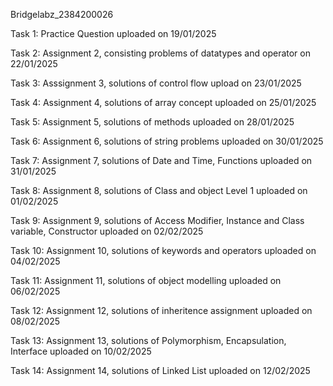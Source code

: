 Bridgelabz_2384200026

Task 1:
Practice Question uploaded on 19/01/2025

Task 2: 
Assignment 2, consisting problems of datatypes and operator on 22/01/2025

Task 3:
Asssignment 3, solutions of control flow upload on 23/01/2025

Task 4:
Assignment 4, solutions of array concept uploaded on 25/01/2025

Task 5:
Assignment 5, solutions of methods uploaded on 28/01/2025

Task 6:
Assignment 6, solutions of string problems uploaded on 30/01/2025

Task 7:
Assignment 7, solutions of Date and Time, Functions uploaded on 31/01/2025

Task 8:
Assignment 8, solutions of Class and object Level 1 uploaded on 01/02/2025

Task 9:
Assignment 9, solutions of Access Modifier, Instance and Class variable, Constructor uploaded on 02/02/2025

Task 10:
Assignment 10, solutions of keywords and operators uploaded on 04/02/2025

Task 11:
Assignment 11, solutions of object modelling uploaded on 06/02/2025

Task 12:
Assignment 12, solutions of inheritence assignment uploaded on 08/02/2025

Task 13:
Assignment 13, solutions of Polymorphism, Encapsulation, Interface uploaded on 10/02/2025

Task 14:
Assignment 14, solutions of Linked List uploaded on 12/02/2025
